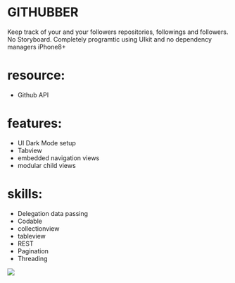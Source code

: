 # GITHUBBER
Keep track of your and your followers repositories, followings and followers.
No Storyboard. Completely programtic using UIkit and no dependency managers
iPhone8+

# resource:
- Github API

# features: 
- UI Dark Mode setup
- Tabview
- embedded navigation views 
- modular child views

# skills:
- Delegation data passing
- Codable
- collectionview 
- tableview
- REST
- Pagination
- Threading


![](GithubberPix.img1.png)




